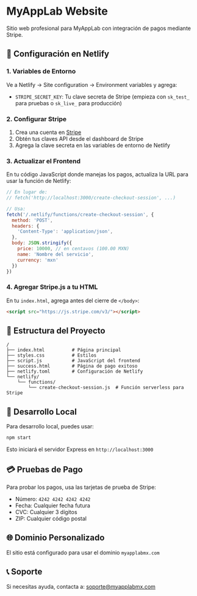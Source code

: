 # MyAppLab Website

Sitio web profesional para MyAppLab con integración de pagos mediante Stripe.

## 🚀 Configuración en Netlify

### 1. Variables de Entorno

Ve a Netlify → Site configuration → Environment variables y agrega:

- `STRIPE_SECRET_KEY`: Tu clave secreta de Stripe (empieza con `sk_test_` para pruebas o `sk_live_` para producción)

### 2. Configurar Stripe

1. Crea una cuenta en [Stripe](https://stripe.com)
2. Obtén tus claves API desde el dashboard de Stripe
3. Agrega la clave secreta en las variables de entorno de Netlify

### 3. Actualizar el Frontend

En tu código JavaScript donde manejas los pagos, actualiza la URL para usar la función de Netlify:

```javascript
// En lugar de:
// fetch('http://localhost:3000/create-checkout-session', ...)

// Usa:
fetch('/.netlify/functions/create-checkout-session', {
  method: 'POST',
  headers: {
    'Content-Type': 'application/json',
  },
  body: JSON.stringify({
    price: 10000, // en centavos (100.00 MXN)
    name: 'Nombre del servicio',
    currency: 'mxn'
  })
})
```

### 4. Agregar Stripe.js a tu HTML

En tu `index.html`, agrega antes del cierre de `</body>`:

```html
<script src="https://js.stripe.com/v3/"></script>
```

## 📝 Estructura del Proyecto

```
/
├── index.html          # Página principal
├── styles.css          # Estilos
├── script.js           # JavaScript del frontend
├── success.html        # Página de pago exitoso
├── netlify.toml        # Configuración de Netlify
└── netlify/
    └── functions/
        └── create-checkout-session.js  # Función serverless para Stripe
```

## 🔧 Desarrollo Local

Para desarrollo local, puedes usar:

```bash
npm start
```

Esto iniciará el servidor Express en `http://localhost:3000`

## 💳 Pruebas de Pago

Para probar los pagos, usa las tarjetas de prueba de Stripe:

- Número: `4242 4242 4242 4242`
- Fecha: Cualquier fecha futura
- CVC: Cualquier 3 dígitos
- ZIP: Cualquier código postal

## 🌐 Dominio Personalizado

El sitio está configurado para usar el dominio `myapplabmx.com`

## 📞 Soporte

Si necesitas ayuda, contacta a: soporte@myapplabmx.com
